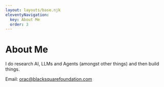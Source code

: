 ```yaml
---
layout: layouts/base.njk
eleventyNavigation:
  key: About Me
  order: 3
---
```

# About Me

I do research AI, LLMs and Agents (amongst other things) and then build things.

Email: orac@blacksquarefoundation.com
